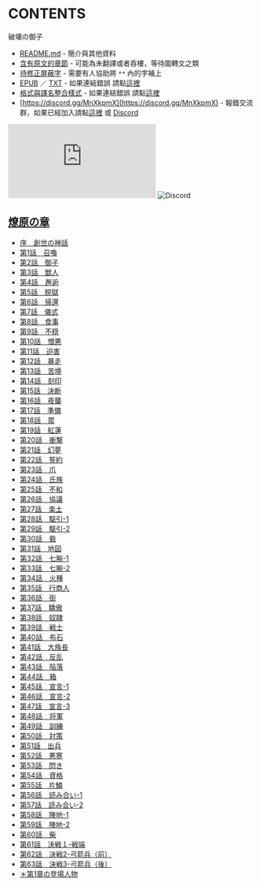 # CONTENTS

破壊の御子


- [README.md](README.md) - 簡介與其他資料
- [含有原文的章節](ja.md) - 可能為未翻譯或者吞樓，等待圖轉文之類
- [待修正屏蔽字](%E5%BE%85%E4%BF%AE%E6%AD%A3%E5%B1%8F%E8%94%BD%E5%AD%97.md) - 需要有人協助將 `**` 內的字補上
- [EPUB](https://gitlab.com/demonovel/epub-txt/blob/master/user_out/%E7%A0%B4%E5%A3%8A%E3%81%AE%E5%BE%A1%E5%AD%90.epub) ／ [TXT](https://gitlab.com/demonovel/epub-txt/blob/master/user_out/out/%E7%A0%B4%E5%A3%8A%E3%81%AE%E5%BE%A1%E5%AD%90.out.txt) - 如果連結錯誤 請點[這裡](https://gitlab.com/demonovel/epub-txt/tree/master)
- [格式與譯名整合樣式](https://github.com/bluelovers/node-novel/blob/master/lib/locales/%E7%A0%B4%E5%A3%8A%E3%81%AE%E5%BE%A1%E5%AD%90.ts) - 如果連結錯誤 請點[這裡](https://github.com/bluelovers/node-novel/tree/master/lib/locales)
- [https://discord.gg/MnXkpmX](https://discord.gg/MnXkpmX) - 報錯交流群，如果已經加入請點[這裡](https://discordapp.com/channels/467794087769014273/467794088285175809) 或 [Discord](https://discordapp.com/channels/@me)


![導航目錄](https://chart.apis.google.com/chart?cht=qr&chs=150x150&chl=https://gitee.com/bluelovers/novel/blob/master/user_out/破壊の御子/導航目錄.md)  ![Discord](https://chart.apis.google.com/chart?cht=qr&chs=150x150&chl=https://discord.gg/MnXkpmX)




## [燎原の章](00000_%E7%87%8E%E5%8E%9F%E3%81%AE%E7%AB%A0)

- [序　創世の神話](00000_%E7%87%8E%E5%8E%9F%E3%81%AE%E7%AB%A0/%E5%BA%8F%E3%80%80%E5%89%B5%E4%B8%96%E3%81%AE%E7%A5%9E%E8%A9%B1.txt)
- [第1話　召喚](00000_%E7%87%8E%E5%8E%9F%E3%81%AE%E7%AB%A0/%E7%AC%AC1%E8%A9%B1%E3%80%80%E5%8F%AC%E5%96%9A.txt)
- [第2話　御子](00000_%E7%87%8E%E5%8E%9F%E3%81%AE%E7%AB%A0/%E7%AC%AC2%E8%A9%B1%E3%80%80%E5%BE%A1%E5%AD%90.txt)
- [第3話　獣人](00000_%E7%87%8E%E5%8E%9F%E3%81%AE%E7%AB%A0/%E7%AC%AC3%E8%A9%B1%E3%80%80%E7%8D%A3%E4%BA%BA.txt)
- [第4話　邂逅](00000_%E7%87%8E%E5%8E%9F%E3%81%AE%E7%AB%A0/%E7%AC%AC4%E8%A9%B1%E3%80%80%E9%82%82%E9%80%85.txt)
- [第5話　脱獄](00000_%E7%87%8E%E5%8E%9F%E3%81%AE%E7%AB%A0/%E7%AC%AC5%E8%A9%B1%E3%80%80%E8%84%B1%E7%8D%84.txt)
- [第6話　帰還](00000_%E7%87%8E%E5%8E%9F%E3%81%AE%E7%AB%A0/%E7%AC%AC6%E8%A9%B1%E3%80%80%E5%B8%B0%E9%82%84.txt)
- [第7話　儀式](00000_%E7%87%8E%E5%8E%9F%E3%81%AE%E7%AB%A0/%E7%AC%AC7%E8%A9%B1%E3%80%80%E5%84%80%E5%BC%8F.txt)
- [第8話　食事](00000_%E7%87%8E%E5%8E%9F%E3%81%AE%E7%AB%A0/%E7%AC%AC8%E8%A9%B1%E3%80%80%E9%A3%9F%E4%BA%8B.txt)
- [第9話　不穏](00000_%E7%87%8E%E5%8E%9F%E3%81%AE%E7%AB%A0/%E7%AC%AC9%E8%A9%B1%E3%80%80%E4%B8%8D%E7%A9%8F.txt)
- [第10話　憎悪](00000_%E7%87%8E%E5%8E%9F%E3%81%AE%E7%AB%A0/%E7%AC%AC10%E8%A9%B1%E3%80%80%E6%86%8E%E6%82%AA.txt)
- [第11話　迫害](00000_%E7%87%8E%E5%8E%9F%E3%81%AE%E7%AB%A0/%E7%AC%AC11%E8%A9%B1%E3%80%80%E8%BF%AB%E5%AE%B3.txt)
- [第12話　暴走](00000_%E7%87%8E%E5%8E%9F%E3%81%AE%E7%AB%A0/%E7%AC%AC12%E8%A9%B1%E3%80%80%E6%9A%B4%E8%B5%B0.txt)
- [第13話　苦境](00000_%E7%87%8E%E5%8E%9F%E3%81%AE%E7%AB%A0/%E7%AC%AC13%E8%A9%B1%E3%80%80%E8%8B%A6%E5%A2%83.txt)
- [第14話　刻印](00000_%E7%87%8E%E5%8E%9F%E3%81%AE%E7%AB%A0/%E7%AC%AC14%E8%A9%B1%E3%80%80%E5%88%BB%E5%8D%B0.txt)
- [第15話　決断](00000_%E7%87%8E%E5%8E%9F%E3%81%AE%E7%AB%A0/%E7%AC%AC15%E8%A9%B1%E3%80%80%E6%B1%BA%E6%96%AD.txt)
- [第16話　夜襲](00000_%E7%87%8E%E5%8E%9F%E3%81%AE%E7%AB%A0/%E7%AC%AC16%E8%A9%B1%E3%80%80%E5%A4%9C%E8%A5%B2.txt)
- [第17話　準備](00000_%E7%87%8E%E5%8E%9F%E3%81%AE%E7%AB%A0/%E7%AC%AC17%E8%A9%B1%E3%80%80%E6%BA%96%E5%82%99.txt)
- [第18話　罠](00000_%E7%87%8E%E5%8E%9F%E3%81%AE%E7%AB%A0/%E7%AC%AC18%E8%A9%B1%E3%80%80%E7%BD%A0.txt)
- [第19話　紅蓮](00000_%E7%87%8E%E5%8E%9F%E3%81%AE%E7%AB%A0/%E7%AC%AC19%E8%A9%B1%E3%80%80%E7%B4%85%E8%93%AE.txt)
- [第20話　衝撃](00000_%E7%87%8E%E5%8E%9F%E3%81%AE%E7%AB%A0/%E7%AC%AC20%E8%A9%B1%E3%80%80%E8%A1%9D%E6%92%83.txt)
- [第21話　幻夢](00000_%E7%87%8E%E5%8E%9F%E3%81%AE%E7%AB%A0/%E7%AC%AC21%E8%A9%B1%E3%80%80%E5%B9%BB%E5%A4%A2.txt)
- [第22話　誓約](00000_%E7%87%8E%E5%8E%9F%E3%81%AE%E7%AB%A0/%E7%AC%AC22%E8%A9%B1%E3%80%80%E8%AA%93%E7%B4%84.txt)
- [第23話　爪](00000_%E7%87%8E%E5%8E%9F%E3%81%AE%E7%AB%A0/%E7%AC%AC23%E8%A9%B1%E3%80%80%E7%88%AA.txt)
- [第24話　氏族](00000_%E7%87%8E%E5%8E%9F%E3%81%AE%E7%AB%A0/%E7%AC%AC24%E8%A9%B1%E3%80%80%E6%B0%8F%E6%97%8F.txt)
- [第25話　不和](00000_%E7%87%8E%E5%8E%9F%E3%81%AE%E7%AB%A0/%E7%AC%AC25%E8%A9%B1%E3%80%80%E4%B8%8D%E5%92%8C.txt)
- [第26話　協議](00000_%E7%87%8E%E5%8E%9F%E3%81%AE%E7%AB%A0/%E7%AC%AC26%E8%A9%B1%E3%80%80%E5%8D%94%E8%AD%B0.txt)
- [第27話　楽土](00000_%E7%87%8E%E5%8E%9F%E3%81%AE%E7%AB%A0/%E7%AC%AC27%E8%A9%B1%E3%80%80%E6%A5%BD%E5%9C%9F.txt)
- [第28話　駆引-1](00000_%E7%87%8E%E5%8E%9F%E3%81%AE%E7%AB%A0/%E7%AC%AC28%E8%A9%B1%E3%80%80%E9%A7%86%E5%BC%95-1.txt)
- [第29話　駆引-2](00000_%E7%87%8E%E5%8E%9F%E3%81%AE%E7%AB%A0/%E7%AC%AC29%E8%A9%B1%E3%80%80%E9%A7%86%E5%BC%95-2.txt)
- [第30話　砦](00000_%E7%87%8E%E5%8E%9F%E3%81%AE%E7%AB%A0/%E7%AC%AC30%E8%A9%B1%E3%80%80%E7%A0%A6.txt)
- [第31話　地図](00000_%E7%87%8E%E5%8E%9F%E3%81%AE%E7%AB%A0/%E7%AC%AC31%E8%A9%B1%E3%80%80%E5%9C%B0%E5%9B%B3.txt)
- [第32話　七腕-1](00000_%E7%87%8E%E5%8E%9F%E3%81%AE%E7%AB%A0/%E7%AC%AC32%E8%A9%B1%E3%80%80%E4%B8%83%E8%85%95-1.txt)
- [第33話　七腕-2](00000_%E7%87%8E%E5%8E%9F%E3%81%AE%E7%AB%A0/%E7%AC%AC33%E8%A9%B1%E3%80%80%E4%B8%83%E8%85%95-2.txt)
- [第34話　火種](00000_%E7%87%8E%E5%8E%9F%E3%81%AE%E7%AB%A0/%E7%AC%AC34%E8%A9%B1%E3%80%80%E7%81%AB%E7%A8%AE.txt)
- [第35話　行商人](00000_%E7%87%8E%E5%8E%9F%E3%81%AE%E7%AB%A0/%E7%AC%AC35%E8%A9%B1%E3%80%80%E8%A1%8C%E5%95%86%E4%BA%BA.txt)
- [第36話　街](00000_%E7%87%8E%E5%8E%9F%E3%81%AE%E7%AB%A0/%E7%AC%AC36%E8%A9%B1%E3%80%80%E8%A1%97.txt)
- [第37話　驕傲](00000_%E7%87%8E%E5%8E%9F%E3%81%AE%E7%AB%A0/%E7%AC%AC37%E8%A9%B1%E3%80%80%E9%A9%95%E5%82%B2.txt)
- [第38話　奴隷](00000_%E7%87%8E%E5%8E%9F%E3%81%AE%E7%AB%A0/%E7%AC%AC38%E8%A9%B1%E3%80%80%E5%A5%B4%E9%9A%B7.txt)
- [第39話　戦士](00000_%E7%87%8E%E5%8E%9F%E3%81%AE%E7%AB%A0/%E7%AC%AC39%E8%A9%B1%E3%80%80%E6%88%A6%E5%A3%AB.txt)
- [第40話　布石](00000_%E7%87%8E%E5%8E%9F%E3%81%AE%E7%AB%A0/%E7%AC%AC40%E8%A9%B1%E3%80%80%E5%B8%83%E7%9F%B3.txt)
- [第41話　大族長](00000_%E7%87%8E%E5%8E%9F%E3%81%AE%E7%AB%A0/%E7%AC%AC41%E8%A9%B1%E3%80%80%E5%A4%A7%E6%97%8F%E9%95%B7.txt)
- [第42話　反乱](00000_%E7%87%8E%E5%8E%9F%E3%81%AE%E7%AB%A0/%E7%AC%AC42%E8%A9%B1%E3%80%80%E5%8F%8D%E4%B9%B1.txt)
- [第43話　陥落](00000_%E7%87%8E%E5%8E%9F%E3%81%AE%E7%AB%A0/%E7%AC%AC43%E8%A9%B1%E3%80%80%E9%99%A5%E8%90%BD.txt)
- [第44話　箱](00000_%E7%87%8E%E5%8E%9F%E3%81%AE%E7%AB%A0/%E7%AC%AC44%E8%A9%B1%E3%80%80%E7%AE%B1.txt)
- [第45話　宣言-1](00000_%E7%87%8E%E5%8E%9F%E3%81%AE%E7%AB%A0/%E7%AC%AC45%E8%A9%B1%E3%80%80%E5%AE%A3%E8%A8%80-1.txt)
- [第46話　宣言-2](00000_%E7%87%8E%E5%8E%9F%E3%81%AE%E7%AB%A0/%E7%AC%AC46%E8%A9%B1%E3%80%80%E5%AE%A3%E8%A8%80-2.txt)
- [第47話　宣言-3](00000_%E7%87%8E%E5%8E%9F%E3%81%AE%E7%AB%A0/%E7%AC%AC47%E8%A9%B1%E3%80%80%E5%AE%A3%E8%A8%80-3.txt)
- [第48話　将軍](00000_%E7%87%8E%E5%8E%9F%E3%81%AE%E7%AB%A0/%E7%AC%AC48%E8%A9%B1%E3%80%80%E5%B0%86%E8%BB%8D.txt)
- [第49話　訓練](00000_%E7%87%8E%E5%8E%9F%E3%81%AE%E7%AB%A0/%E7%AC%AC49%E8%A9%B1%E3%80%80%E8%A8%93%E7%B7%B4.txt)
- [第50話　対策](00000_%E7%87%8E%E5%8E%9F%E3%81%AE%E7%AB%A0/%E7%AC%AC50%E8%A9%B1%E3%80%80%E5%AF%BE%E7%AD%96.txt)
- [第51話　出兵](00000_%E7%87%8E%E5%8E%9F%E3%81%AE%E7%AB%A0/%E7%AC%AC51%E8%A9%B1%E3%80%80%E5%87%BA%E5%85%B5.txt)
- [第52話　悪寒](00000_%E7%87%8E%E5%8E%9F%E3%81%AE%E7%AB%A0/%E7%AC%AC52%E8%A9%B1%E3%80%80%E6%82%AA%E5%AF%92.txt)
- [第53話　閃き](00000_%E7%87%8E%E5%8E%9F%E3%81%AE%E7%AB%A0/%E7%AC%AC53%E8%A9%B1%E3%80%80%E9%96%83%E3%81%8D.txt)
- [第54話　資格](00000_%E7%87%8E%E5%8E%9F%E3%81%AE%E7%AB%A0/%E7%AC%AC54%E8%A9%B1%E3%80%80%E8%B3%87%E6%A0%BC.txt)
- [第55話　片鱗](00000_%E7%87%8E%E5%8E%9F%E3%81%AE%E7%AB%A0/%E7%AC%AC55%E8%A9%B1%E3%80%80%E7%89%87%E9%B1%97.txt)
- [第56話　読み合い-1](00000_%E7%87%8E%E5%8E%9F%E3%81%AE%E7%AB%A0/%E7%AC%AC56%E8%A9%B1%E3%80%80%E8%AA%AD%E3%81%BF%E5%90%88%E3%81%84-1.txt)
- [第57話　読み合い-2](00000_%E7%87%8E%E5%8E%9F%E3%81%AE%E7%AB%A0/%E7%AC%AC57%E8%A9%B1%E3%80%80%E8%AA%AD%E3%81%BF%E5%90%88%E3%81%84-2.txt)
- [第58話　陣地-1](00000_%E7%87%8E%E5%8E%9F%E3%81%AE%E7%AB%A0/%E7%AC%AC58%E8%A9%B1%E3%80%80%E9%99%A3%E5%9C%B0-1.txt)
- [第59話　陣地-2](00000_%E7%87%8E%E5%8E%9F%E3%81%AE%E7%AB%A0/%E7%AC%AC59%E8%A9%B1%E3%80%80%E9%99%A3%E5%9C%B0-2.txt)
- [第60話　柴](00000_%E7%87%8E%E5%8E%9F%E3%81%AE%E7%AB%A0/%E7%AC%AC60%E8%A9%B1%E3%80%80%E6%9F%B4.txt)
- [第61話　決戦１-戦端](00000_%E7%87%8E%E5%8E%9F%E3%81%AE%E7%AB%A0/%E7%AC%AC61%E8%A9%B1%E3%80%80%E6%B1%BA%E6%88%A6%EF%BC%91-%E6%88%A6%E7%AB%AF.txt)
- [第62話　決戦2-弓箭兵（前）](00000_%E7%87%8E%E5%8E%9F%E3%81%AE%E7%AB%A0/%E7%AC%AC62%E8%A9%B1%E3%80%80%E6%B1%BA%E6%88%A62-%E5%BC%93%E7%AE%AD%E5%85%B5%EF%BC%88%E5%89%8D%EF%BC%89.txt)
- [第63話　決戦3-弓箭兵（後）](00000_%E7%87%8E%E5%8E%9F%E3%81%AE%E7%AB%A0/%E7%AC%AC63%E8%A9%B1%E3%80%80%E6%B1%BA%E6%88%A63-%E5%BC%93%E7%AE%AD%E5%85%B5%EF%BC%88%E5%BE%8C%EF%BC%89.txt)
- [＊第1章の登場人物](00000_%E7%87%8E%E5%8E%9F%E3%81%AE%E7%AB%A0/01000_%EF%BC%8A%E7%AC%AC1%E7%AB%A0%E3%81%AE%E7%99%BB%E5%A0%B4%E4%BA%BA%E7%89%A9.txt)

